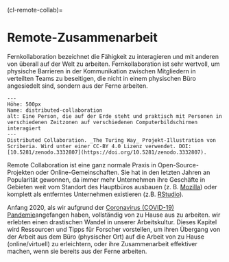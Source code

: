 (cl-remote-collab)=
# Remote-Zusammenarbeit

Fernkollaboration bezeichnet die Fähigkeit zu interagieren und mit anderen von überall auf der Welt zu arbeiten. Fernkollaboration ist sehr wertvoll, um physische Barrieren in der Kommunikation zwischen Mitgliedern in verteilten Teams zu beseitigen, die nicht in einem physischen Büro angesiedelt sind, sondern aus der Ferne arbeiten.

```{figure} ../figures/distributed-collaboration.jpg
---
Höhe: 500px
Name: distributed-collaboration
alt: Eine Person, die auf der Erde steht und praktisch mit Personen in verschiedenen Zeitzonen auf verschiedenen Computerbildschirmen interagiert
---
Distributed Collaboration. _The Turing Way_ Projekt-Illustration von Scriberia. Wird unter einer CC-BY 4.0 Lizenz verwendet. DOI: [10.5281/zenodo.3332807](https://doi.org/10.5281/zenodo.3332807).
```

Remote Collaboration ist eine ganz normale Praxis in Open-Source-Projekten oder Online-Gemeinschaften. Sie hat in den letzten Jahren an Popularität gewonnen, da immer mehr Unternehmen ihre Geschäfte in Gebieten weit vom Standort des Hauptbüros ausbauen (z. B. [Mozilla](https://www.mozilla.org/en-GB/)) oder komplett als entferntes Unternehmen existieren (z.B. [RStudio](https://rstudio.com/about/)).

Anfang 2020, als wir aufgrund der [Coronavirus (COVID-19) Pandemie](https://www.who.int/emergencies/diseases/novel-coronavirus-2019)angefangen haben, vollständig von zu Hause aus zu arbeiten. wir erlebten einen drastischen Wandel in unserer Arbeitskultur. Dieses Kapitel wird Ressourcen und Tipps für Forscher vorstellen, um ihren Übergang von der Arbeit aus dem Büro (physischer Ort) auf die Arbeit von zu Hause (online/virtuell) zu erleichtern, oder ihre Zusammenarbeit effektiver machen, wenn sie bereits aus der Ferne arbeiten.

<!--- Add a summary of all the subchapters --->
